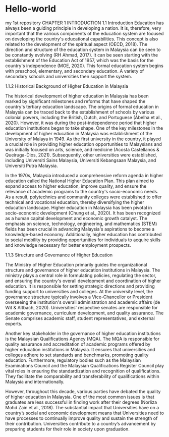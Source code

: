 # Hello-world
my 1st repository 
CHAPTER 1
INTRODUCTION
1.1	Introduction
Education has always been a guiding principle in developing a nation. It is, therefore, very important that the various components of the education system are focused on developing the country's educational capabilities. This concept is also related to the development of the spiritual aspect (OECD, 2018). The direction and structure of the education system in Malaysia can be seen to be constantly evolving (RH Ahmad, 2017). It can be seen starting with the establishment of the Education Act of 1957, which was the basis for the country's independence (MOE, 2020). This formal education system begins with preschool, elementary, and secondary education. A variety of secondary schools and universities then support the system.

1.1.2 Historical Background of Higher Education in Malaysia

The historical development of higher education in Malaysia has been marked by significant milestones and reforms that have shaped the country's tertiary education landscape. The origins of formal education in Malaysia can be traced back to the establishment of schools by various colonial powers, including the British, Dutch, and Portuguese (Abelha et al., 2020). However, it was during the post-independence period that higher education institutions began to take shape. One of the key milestones in the development of higher education in Malaysia was establishment of the University of Malaya in 1949. As the first university in the country, it played a crucial role in providing higher education opportunities to Malaysians and was initially focused on arts, science, and medicine (Acosta Castellanos & Queiruga-Dios, 2021). Subsequently, other universities were established, including Universiti Sains Malaysia, Universiti Kebangsaan Malaysia, and Universiti Putra Malaysia.

In the 1970s, Malaysia introduced a comprehensive reform agenda in higher education called the National Higher Education Plan. This plan aimed to expand access to higher education, improve quality, and ensure the relevance of academic programs to the country's socio-economic needs. As a result, polytechnics and community colleges were established to offer technical and vocational education, thereby diversifying the higher education landscape. Higher education in Malaysia has been pivotal in socio-economic development (Chung et al., 2020). It has been recognized as a human capital development and economic growth catalyst. The emphasis on science, technology, engineering, and mathematics (STEM) fields has been crucial in advancing Malaysia's aspirations to become a knowledge-based economy. Additionally, higher education has contributed to social mobility by providing opportunities for individuals to acquire skills and knowledge necessary for better employment prospects.

1.1.3 Structure and Governance of Higher Education

The Ministry of Higher Education primarily guides the organizational structure and governance of higher education institutions in Malaysia. The ministry plays a central role in formulating policies, regulating the sector, and ensuring the country's overall development and coordination of higher education. It is responsible for setting strategic directions and providing funding support to universities and colleges. At the university level, the governance structure typically involves a Vice-Chancellor or President overseeing the institution's overall administration and academic affairs (de Wit & Altbach, 2020). Universities' respective senates are responsible for academic governance, curriculum development, and quality assurance. The Senate comprises academic staff, student representatives, and external experts.

Another key stakeholder in the governance of higher education institutions is the Malaysian Qualifications Agency (MQA). The MQA is responsible for quality assurance and accreditation of academic programs offered by higher education institutions in Malaysia. It ensures that universities and colleges adhere to set standards and benchmarks, promoting quality education. Furthermore, regulatory bodies such as the Malaysian Examinations Council and the Malaysian Qualifications Register Council play vital roles in ensuring the standardization and recognition of qualifications. They facilitate the comparability and transferability of qualifications within Malaysia and internationally.

However, throughout this decade, various parties have debated the quality of higher education in Malaysia. One of the most common issues is that graduates are less successful in finding work after their degrees (Norliza Mohd Zain et al., 2018). The substantial impact that Universities have on a country’s social and economic development means that Universities need to have processes to continually improve quality and sustain the strength of their contribution. Universities contribute to a country’s advancement by preparing students for their role in society upon graduation. 
